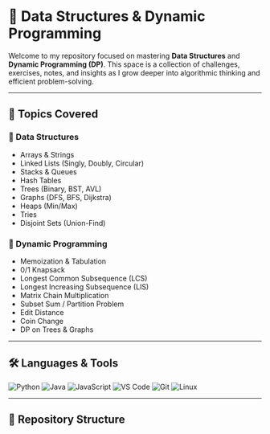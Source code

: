 # 🧠 Data Structures & Dynamic Programming

Welcome to my repository focused on mastering **Data Structures** and **Dynamic Programming (DP)**. This space is a collection of challenges, exercises, notes, and insights as I grow deeper into algorithmic thinking and efficient problem-solving.

---

## 📘 Topics Covered

### 🔹 Data Structures

- Arrays & Strings
- Linked Lists (Singly, Doubly, Circular)
- Stacks & Queues
- Hash Tables
- Trees (Binary, BST, AVL)
- Graphs (DFS, BFS, Dijkstra)
- Heaps (Min/Max)
- Tries
- Disjoint Sets (Union-Find)

### 🔹 Dynamic Programming

- Memoization & Tabulation
- 0/1 Knapsack
- Longest Common Subsequence (LCS)
- Longest Increasing Subsequence (LIS)
- Matrix Chain Multiplication
- Subset Sum / Partition Problem
- Edit Distance
- Coin Change
- DP on Trees & Graphs

---

## 🛠 Languages & Tools

![Python](https://img.shields.io/badge/Python-3670A0?style=for-the-badge&logo=python&logoColor=white)
![Java](https://img.shields.io/badge/Java-ED8B00?style=for-the-badge&logo=openjdk&logoColor=white)
![JavaScript](https://img.shields.io/badge/JavaScript-F7DF1E?style=for-the-badge&logo=javascript&logoColor=black)
![VS Code](https://img.shields.io/badge/VSCode-007ACC?style=for-the-badge&logo=visual-studio-code&logoColor=white)
![Git](https://img.shields.io/badge/Git-F05032?style=for-the-badge&logo=git&logoColor=white)
![Linux](https://img.shields.io/badge/Linux-FCC624?style=for-the-badge&logo=linux&logoColor=black)

---

## 📂 Repository Structure

